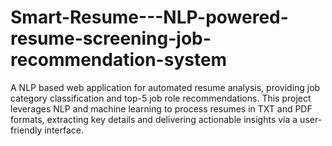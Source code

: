 # Smart-Resume---NLP-powered-resume-screening-job-recommendation-system
A NLP based web application for automated resume analysis, providing job category classification and top-5 job role recommendations. This project leverages NLP and machine learning to process resumes in TXT and PDF formats, extracting key details and delivering actionable insights via a user-friendly interface.

